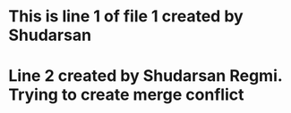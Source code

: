# This is line 1 of file 1 created by Shudarsan
# Line 2 created by Shudarsan Regmi. Trying to create merge conflict
